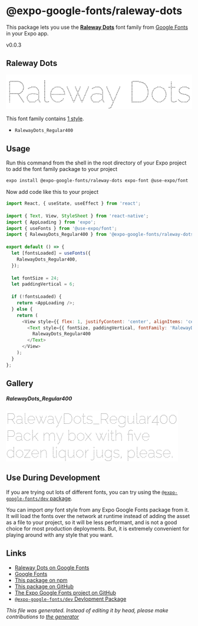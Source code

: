 # @expo-google-fonts/raleway-dots

This package lets you use the [**Raleway Dots**](https://fonts.google.com/specimen/Raleway+Dots) font family from [Google Fonts](https://fonts.google.com/) in your Expo app.

v0.0.3

## Raleway Dots

![Raleway Dots](./font-family.png)

This font family contains [1 style](#gallery).

- `RalewayDots_Regular400`

## Usage

Run this command from the shell in the root directory of your Expo project to add the font family package to your project
```sh
expo install @expo-google-fonts/raleway-dots expo-font @use-expo/font
```

Now add code like this to your project
```js
import React, { useState, useEffect } from 'react';

import { Text, View, StyleSheet } from 'react-native';
import { AppLoading } from 'expo';
import { useFonts } from '@use-expo/font';
import { RalewayDots_Regular400 } from '@expo-google-fonts/raleway-dots';

export default () => {
  let [fontsLoaded] = useFonts({
    RalewayDots_Regular400,
  });

  let fontSize = 24;
  let paddingVertical = 6;

  if (!fontsLoaded) {
    return <AppLoading />;
  } else {
    return (
      <View style={{ flex: 1, justifyContent: 'center', alignItems: 'center' }}>
        <Text style={{ fontSize, paddingVertical, fontFamily: 'RalewayDots_Regular400' }}>
          RalewayDots_Regular400
        </Text>
      </View>
    );
  }
};

```

## Gallery

##### RalewayDots_Regular400
![RalewayDots_Regular400](./4b4b8ff2afb81e87d73fd84bb88f05e768029ed7d4f839078f82d515111ba83b.ttf.png)


## Use During Development

If you are trying out lots of different fonts, you can try using the [`@expo-google-fonts/dev` package](https://www.npmjs.com/package/@expo-google-fonts/dev).

You can import *any* font style from any Expo Google Fonts package from it. It will load the fonts
over the network at runtime instead of adding the asset as a file to your project, so it will be 
less performant, and is not a good choice for most production deployments. But, it is extremely convenient
for playing around with any style that you want.

## Links

- [Raleway Dots on Google Fonts](https://fonts.google.com/specimen/Raleway+Dots)
- [Google Fonts](https://fonts.google.com/)
- [This package on npm](https://www.npmjs.com/package/@expo-google-fonts/raleway-dots)
- [This package on GitHub](https://github.com/expo/google-fonts/tree/master/font-packages/raleway-dots)
- [The Expo Google Fonts project on GitHub](https://github.com/expo/google-fonts)
- [`@expo-google-fonts/dev` Devlopment Package](https://github.com/expo/google-fonts/tree/master/font-packages/dev)


*This file was generated. Instead of editing it by head, please make contributions to [the generator](https://github.com/expo/google-fonts/tree/master/packages/generator)*
